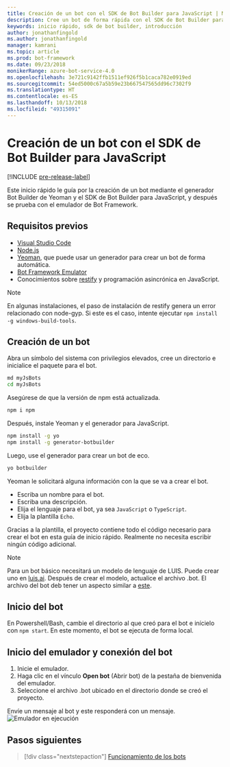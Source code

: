 ```yaml
---
title: Creación de un bot con el SDK de Bot Builder para JavaScript | Microsoft Docs
description: Cree un bot de forma rápida con el SDK de Bot Builder para JavaScript.
keywords: inicio rápido, sdk de bot builder, introducción
author: jonathanfingold
ms.author: jonathanfingold
manager: kamrani
ms.topic: article
ms.prod: bot-framework
ms.date: 09/23/2018
monikerRange: azure-bot-service-4.0
ms.openlocfilehash: 3e721c9142ffb1511ef926f5b1caca782e0919ed
ms.sourcegitcommit: 54ed5000c67a5b59e23b667547565dd96c7302f9
ms.translationtype: HT
ms.contentlocale: es-ES
ms.lasthandoff: 10/13/2018
ms.locfileid: "49315091"
---
```

# <a name="create-a-bot-with-the-bot-builder-sdk-for-javascript"></a>Creación de un bot con el SDK de Bot Builder para JavaScript

[!INCLUDE [pre-release-label](../includes/pre-release-label.md)]

Este inicio rápido le guía por la creación de un bot mediante el generador Bot Builder de Yeoman y el SDK de Bot Builder para JavaScript, y después se prueba con el emulador de Bot Framework. 

## <a name="prerequisites"></a>Requisitos previos

- [Visual Studio Code](https://www.visualstudio.com/downloads)
- [Node.js](https://nodejs.org/)
- [Yeoman](http://yeoman.io/), que puede usar un generador para crear un bot de forma automática.
- [Bot Framework Emulator](https://github.com/Microsoft/BotFramework-Emulator)
- Conocimientos sobre [restify](http://restify.com/) y programación asincrónica en JavaScript.

> [!NOTE]
> En algunas instalaciones, el paso de instalación de restify genera un error relacionado con node-gyp.
> Si este es el caso, intente ejecutar `npm install -g windows-build-tools`.

## <a name="create-a-bot"></a>Creación de un bot

Abra un símbolo del sistema con privilegios elevados, cree un directorio e inicialice el paquete para el bot.

```bash
md myJsBots
cd myJsBots
```

Asegúrese de que la versión de npm está actualizada.
```bash
npm i npm
```

Después, instale Yeoman y el generador para JavaScript.

```bash
npm install -g yo
npm install -g generator-botbuilder
```

Luego, use el generador para crear un bot de eco.

```bash
yo botbuilder
```

Yeoman le solicitará alguna información con la que se va a crear el bot.

- Escriba un nombre para el bot.
- Escriba una descripción.
- Elija el lenguaje para el bot, ya sea `JavaScript` o `TypeScript`.
- Elija la plantilla `Echo`.

Gracias a la plantilla, el proyecto contiene todo el código necesario para crear el bot en esta guía de inicio rápido. Realmente no necesita escribir ningún código adicional.

> [!NOTE]
> Para un bot básico necesitará un modelo de lenguaje de LUIS. Puede crear uno en [luis.ai](https://www.luis.ai). Después de crear el modelo, actualice el archivo .bot. El archivo del bot deb tener un aspecto similar a [este](../v4sdk/bot-builder-service-file.md). 

## <a name="start-your-bot"></a>Inicio del bot

En Powershell/Bash, cambie el directorio al que creó para el bot e inícielo con `npm start`. En este momento, el bot se ejecuta de forma local.

## <a name="start-the-emulator-and-connect-your-bot"></a>Inicio del emulador y conexión del bot
1. Inicie el emulador.
2. Haga clic en el vínculo **Open bot** (Abrir bot) de la pestaña de bienvenida del emulador.
3. Seleccione el archivo .bot ubicado en el directorio donde se creó el proyecto.

Envíe un mensaje al bot y este responderá con un mensaje.
![Emulador en ejecución](../media/emulator-v4/emulator-running.png)

## <a name="next-steps"></a>Pasos siguientes

> [!div class="nextstepaction"]
> [Funcionamiento de los bots](../v4sdk/bot-builder-basics.md) 
